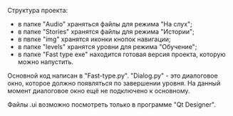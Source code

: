 Структура проекта:
- в папке "Audio" храняться файлы для режима "На слух";
- в папке "Stories" хранятся файлы для режима "Истории";
- в пвпке "img" хранятся иконки кнопок навигации;
- в папке "levels" хранятся уровни для режима "Обучение";
- в папке "Fast type exe" находится готовая версия проекта, которую можно напустить.

Основной код написан в "Fast-type.py". "Dialog.py" - это диалоговое окно, которое должно появляться по завершении уровня. 
На данный момент диалоговое окно ещё не подключено к основному. 

Файлы .ui возможно посмотреть только в программе "Qt Designer".
